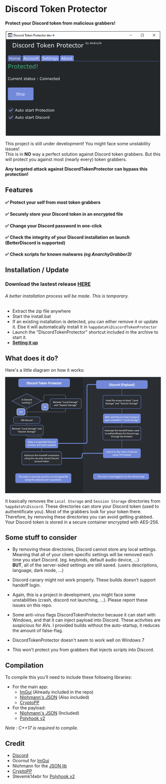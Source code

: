 # Discord Token Protector
#### Protect your Discord token from malicious grabbers!

<p align="center">
  <img width="500" src="Assets/DiscordTokenProtectorUI.png">
</p>

This project is still under development! You might face some unstability issues!\
This is in **NO** way a perfect solution against Discord token grabbers.
But this will protect you against most (nearly every) token grabbers.

**Any targeted attack against DiscordTokenProtector can bypass this protection!**

## Features

#### ✅ Protect your self from most token grabbers
#### ✅ Securely store your Discord token in an encrypted file
#### ✅ Change your Discord password in one-click
#### ✅ Check the integrity of your Discord installation on launch (BetterDiscord is supported)
#### ✅ Check scripts for known malwares *(eg AnarchyGrabber3)*

## Installation / Update

### Download the lastest release **[HERE](https://github.com/andro2157/DiscordTokenProtector/releases)**

###### A better installation process will be made. This is temporary.

* Extract the zip file anywhere
* Start the install.bat
* If an existing installation is detected, you can either remove it or update it. Else it will automatically install it in `%appdata%\DiscordTokenProtector`
* Launch the "DiscordTokenProtector" shortcut included in the archive to start it.
* **[Setting it up](Setup.md)**

## What does it do?

Here's a little diagram on how it works:

<p align="center">
  <img width="800" src="Assets/how_does_it_work.jpg">
</p>

It basically removes the `Local Storage` and `Session Storage` directories from `%appdata%\Discord`.
These directories can store your Discord token (used to authentificate you).
Most of the grabbers look for your token there. Therefore, by removing these directories you can avoid getting grabbed.\
Your Discord token is stored in a secure container encrypted with AES-256.

## Some stuff to consider

* By removing these directories, Discord cannot store any local settings.
Meaning that all of your client-specific settings will be removed each time you start Discord. (eg. keybinds, default audio device, ...)\
**BUT**, all of the server-sided settings are still saved. (users descriptions, language, dark mode, ...)

* Discord canary might not work properly. These builds doesn't support handoff login.

* Again, this is a project in development, you might face some unstabilities (crash, discord not launching, ...). Please report these issues on this repo.

* Some anti-virus flags DiscordTokenProtector because it can start with Windows, and that it can inject payload into Discord.
These activities are suspicious for AVs. I provided builds without the auto-startup, it reduces the amount of false-flag.

* DiscordTokenProtector doesn't seem to work well on Windows 7

* This won't protect you from grabbers that injects scripts into Discord.

## Compilation

To compile this you'll need to include these following libraries:

- For the main app:
  * [ImGui](https://github.com/ocornut/imgui) (Already included in the repo)
  * [Nlohmann's JSON](https://github.com/nlohmann/json) (Also included)
  * [CryptoPP](https://www.cryptopp.com/#download)
- For the payload:
  * [Nlohmann's JSON](https://github.com/nlohmann/json) (Included)
  * [Polyhook v2](https://github.com/stevemk14ebr/PolyHook_2_0)

*Note : C++17 is required to compile.*

## Credit

* [Discord](https://discord.com/)
* Ocornut for [ImGui](https://github.com/ocornut/imgui)
* Nlohmann for the [JSON lib](https://github.com/nlohmann/json)
* [CryptoPP](https://www.cryptopp.com/)
* Stevemk14ebr for [Polyhook v2](https://github.com/stevemk14ebr/PolyHook_2_0)
